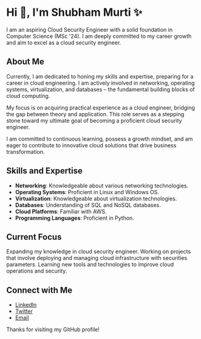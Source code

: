 # Hi 👋, I'm Shubham Murti ✨

I am an aspiring Cloud Security Engineer with a solid foundation in Computer Science (MSc '24). I am deeply committed to my career growth and aim to excel as a cloud security engineer.

## About Me
Currently, I am dedicated to honing my skills and expertise, preparing for a career in cloud engineering. I am actively involved in networking, operating systems, virtualization, and databases – the fundamental building blocks of cloud computing.

My focus is on acquiring practical experience as a cloud engineer, bridging the gap between theory and application. This role serves as a stepping stone toward my ultimate goal of becoming a proficient cloud security engineer.

I am committed to continuous learning, possess a growth mindset, and am eager to contribute to innovative cloud solutions that drive business transformation.

## Skills and Expertise
* **Networking**: Knowledgeable about various networking technologies.
* **Operating Systems**: Proficient in Linux and Windows OS.
* **Virtualization**: Knowledgeable about virtualization technologies.
* **Databases**: Understanding of SQL and NoSQL databases.
* **Cloud Platforms**: Familiar with AWS.
* **Programming Languages**: Proficient in Python.

## Current Focus
Expanding my knowledge in cloud security engineer.
Working on projects that involve deploying and managing cloud infrastructure with securities parameters.
Learning new tools and technologies to improve cloud operations and security.

## Connect with Me
* [LinkedIn](https://www.linkedin.com/in/shubham-murti-b6486a1aa/)
* [Twitter](https://x.com/murti_shubham)
* [Email](murtishubham007@gmail.com)


Thanks for visiting my GitHub profile!
